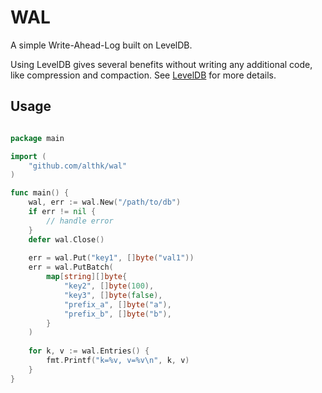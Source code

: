 # WAL

A simple Write-Ahead-Log built on LevelDB.

Using LevelDB gives several benefits without writing any additional code, like compression and compaction.
See [LevelDB](https://github.com/google/leveldb/tree/main?tab=readme-ov-file#features) for more details.

## Usage

```go

package main

import (
	"github.com/althk/wal"
)

func main() {
	wal, err := wal.New("/path/to/db")
	if err != nil {
		// handle error
    }
	defer wal.Close()
	
	err = wal.Put("key1", []byte("val1"))
	err = wal.PutBatch(
		map[string][]byte{
			"key2", []byte(100),
			"key3", []byte(false),
			"prefix_a", []byte("a"),
			"prefix_b", []byte("b"),
		}
	)
	
	for k, v := wal.Entries() {
	    fmt.Printf("k=%v, v=%v\n", k, v)	
    }
}
```